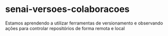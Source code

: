 # senai-versoes-colaboracoes

Estamos aprendendo a utilizar ferramentas de versionamento e observando ações para controlar repositórios de forma remota e local
